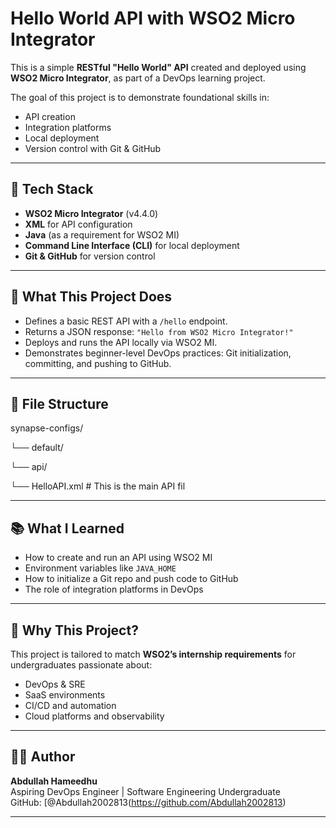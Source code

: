 # Hello World API with WSO2 Micro Integrator

This is a simple **RESTful "Hello World" API** created and deployed using **WSO2 Micro Integrator**, as part of a DevOps learning project.

The goal of this project is to demonstrate foundational skills in:
- API creation
- Integration platforms
- Local deployment
- Version control with Git & GitHub

---

## 🔧 Tech Stack

- **WSO2 Micro Integrator** (v4.4.0)
- **XML** for API configuration
- **Java** (as a requirement for WSO2 MI)
- **Command Line Interface (CLI)** for local deployment
- **Git & GitHub** for version control

---

## 🚀 What This Project Does

- Defines a basic REST API with a `/hello` endpoint.
- Returns a JSON response: `"Hello from WSO2 Micro Integrator!"`
- Deploys and runs the API locally via WSO2 MI.
- Demonstrates beginner-level DevOps practices: Git initialization, committing, and pushing to GitHub.

---

## 📁 File Structure
synapse-configs/

└── default/

└── api/

└── HelloAPI.xml   # This is the main API fil

---


## 📚 What I Learned

- How to create and run an API using WSO2 MI
- Environment variables like `JAVA_HOME`
- How to initialize a Git repo and push code to GitHub
- The role of integration platforms in DevOps

---

## 💼 Why This Project?

This project is tailored to match **WSO2’s internship requirements** for undergraduates passionate about:
- DevOps & SRE
- SaaS environments
- CI/CD and automation
- Cloud platforms and observability

---

## 👨‍💻 Author

**Abdullah Hameedhu**  
Aspiring DevOps Engineer | Software Engineering Undergraduate  
GitHub: [@Abdullah2002813(https://github.com/Abdullah2002813)

---
